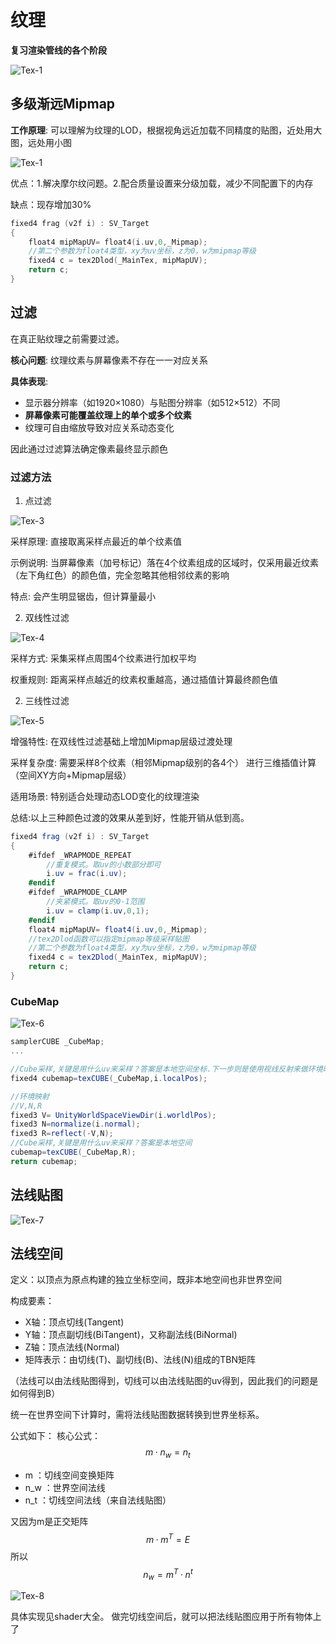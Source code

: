 # 纹理

**复习渲染管线的各个阶段**

  ![Tex-1](./images/Tex-1.png)

## 多级渐远Mipmap
**工作原理**: 可以理解为纹理的LOD，根据视角远近加载不同精度的贴图，近处用大图，远处用小图

  ![Tex-1](./images/Tex-2.png)


优点：1.解决摩尔纹问题。2.配合质量设置来分级加载，减少不同配置下的内存

缺点：现存增加30%
```   C        
fixed4 frag (v2f i) : SV_Target
{
    float4 mipMapUV= float4(i.uv,0,_Mipmap);
    //第二个参数为float4类型，xy为uv坐标，z为0，w为mipmap等级
    fixed4 c = tex2Dlod(_MainTex, mipMapUV);
    return c;
}
```

## 过滤
在真正贴纹理之前需要过滤。

**核心问题**: 纹理纹素与屏幕像素不存在一一对应关系

**具体表现**:
- 显示器分辨率（如1920×1080）与贴图分辨率（如512×512）不同
- **屏幕像素可能覆盖纹理上的单个或多个纹素**
- 纹理可自由缩放导致对应关系动态变化

因此通过过滤算法确定像素最终显示颜色

### 过滤方法
1. 点过滤
   
![Tex-3](./images/Tex-3.png)

采样原理: 直接取离采样点最近的单个纹素值

示例说明:
当屏幕像素（加号标记）落在4个纹素组成的区域时，仅采用最近纹素（左下角红色）的颜色值，完全忽略其他相邻纹素的影响

特点: 会产生明显锯齿，但计算量最小

2. 双线性过滤

![Tex-4](./images/Tex-4.png)

采样方式: 采集采样点周围4个纹素进行加权平均

权重规则:
距离采样点越近的纹素权重越高，通过插值计算最终颜色值

2. 三线性过滤


![Tex-5](./images/Tex-5.png)

增强特性: 在双线性过滤基础上增加Mipmap层级过渡处理

采样复杂度:
需要采样8个纹素（相邻Mipmap级别的各4个）
进行三维插值计算（空间XY方向+Mipmap层级）

适用场景: 特别适合处理动态LOD变化的纹理渲染

总结:以上三种颜色过渡的效果从差到好，性能开销从低到高。

```C#
fixed4 frag (v2f i) : SV_Target
{
    #ifdef _WRAPMODE_REPEAT
        //重复模式。取uv的小数部分即可
        i.uv = frac(i.uv);
    #endif
    #ifdef _WRAPMODE_CLAMP
        //夹紧模式。取uv的0-1范围
        i.uv = clamp(i.uv,0,1);
    #endif
    float4 mipMapUV= float4(i.uv,0,_Mipmap);
    //tex2Dlod函数可以指定mipmap等级采样贴图            
    //第二个参数为float4类型，xy为uv坐标，z为0，w为mipmap等级
    fixed4 c = tex2Dlod(_MainTex, mipMapUV);
    return c;
}
```

### CubeMap
![Tex-6](./images/Tex-6.png)

```C#
samplerCUBE _CubeMap;
...

//Cube采样,关键是用什么uv来采样？答案是本地空间坐标.下一步则是使用视线反射来做环境映射
fixed4 cubemap=texCUBE(_CubeMap,i.localPos);

//环境映射
//V,N,R
fixed3 V= UnityWorldSpaceViewDir(i.worldlPos);
fixed3 N=normalize(i.normal);
fixed3 R=reflect(-V,N);
//Cube采样,关键是用什么uv来采样？答案是本地空间
cubemap=texCUBE(_CubeMap,R);                
return cubemap;
```


## 法线贴图

![Tex-7](./images/Tex-7.png)

## 法线空间
定义：以顶点为原点构建的独立坐标空间，既非本地空间也非世界空间

构成要素：
- X轴：顶点切线(Tangent)
- Y轴：顶点副切线(BiTangent)，又称副法线(BiNormal)
- Z轴：顶点法线(Normal)
- 矩阵表示：由切线(T)、副切线(B)、法线(N)组成的TBN矩阵
  
（法线可以由法线贴图得到，切线可以由法线贴图的uv得到，因此我们的问题是如何得到B）

统一在世界空间下计算时，需将法线贴图数据转换到世界坐标系。

公式如下：
核心公式：
$$ m · n_w =n_t $$
* m ：切线空间变换矩阵
* n_w ：世界空间法线
* n_t ：切线空间法线（来自法线贴图）

又因为m是正交矩阵
$$ m · m^T =E $$
所以
$$ n_w= m^T ·n^t $$

![Tex-8](./images/Tex-8.png)

具体实现见shader大全。
做完切线空间后，就可以把法线贴图应用于所有物体上了
